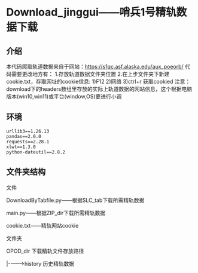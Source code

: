 # Download_jinggui——哨兵1号精轨数据下载

## 介绍

本代码爬取轨道数据来自于网站：https://s1qc.asf.alaska.edu/aux_poeorb/
代码需要更改地方有：
1.存放轨道数据文件夹位置
2.在上步文件夹下新建cookie.txt，存取网址的cookie信息:
    1)F12
    2)网络
    3)ctrl+r 获取cookied
注意：download下的headers数组里存放的实际上轨道数据的网站信息，这个根据电脑版本(win10,win11)或平台(window,OS)要进行小调

## 环境

```
urllib3==1.26.13
pandas==2.0.0
requests==2.28.1
xlwt==1.3.0
python-dateutil==2.8.2
```

## 文件夹结构
文件

DownloadByTabfile.py——根据SLC_tab下载所需精轨数据

main.py——根据ZIP_dir下载所需精轨数据

cookie.txt——精轨网站cookie



文件夹

OPOD_dir						下载精轨文件存放路径	

|---->history					 历史精轨数据

